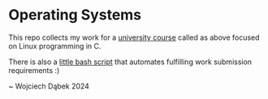 # Operating Systems

This repo collects my work for a [university course](https://sylabusy.agh.edu.pl/en/document/b460194c-e1bf-4c16-8ad2-e1b6e445952e.pdf) called as above focused on Linux programming in C.

There is also a [little bash script](cleanzip.sh) that automates fulfilling work submission requirements :)

~ Wojciech Dąbek 2024

